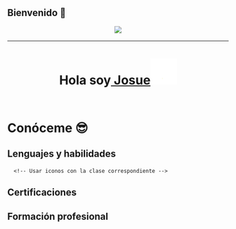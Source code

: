 ## Bienvenido 👋

<!--
**JosueDavidRivasGarcia/JosueDavidRivasGarcia** is a ✨ _special_ ✨ repository because its `README.md` (this file) appears on your GitHub profile.

Here are some ideas to get you started:


- 🔭 I’m currently working on ...
- 🌱 I’m currently learning ...
- 👯 I’m looking to collaborate on ...
- 🤔 I’m looking for help with ...
- 💬 Ask me about ...
- 📫 How to reach me: ...
- 😄 Pronouns: ...
- ⚡ Fun fact: ...
-->

<p align="center">
  <img src="https://miro.medium.com/max/2048/1*OohqW5DGh9CQS4hLY5FXzA.png" height="230"/>
</p>
<hr>
<h1 align="center">Hola soy<a href="https://github.com/JosueDavidRivasGarcia"> Josue<a><img src="https://github.com/Kathryn-Jie/Kathryn-Jie/blob/main/wave.gif" width="60px"/></h1>
<Br>
<h1>Conóceme 😎</h1>
<div>
  <div>
    <h2>Lenguajes y habilidades</h2>
      <!-- Agregar CDN de Font Awesome -->
      <link href="https://cdnjs.cloudflare.com/ajax/libs/font-awesome/6.0.0-beta3/css/all.min.css" rel="stylesheet">
      
      <!-- Usar iconos con la clase correspondiente -->
  <i class="fab fa-python"></i>
  <i class="fab fa-java"></i>
  <i class="fab fa-css3-alt"></i>
  <i class="fab fa-html5"></i>
  <i class="fab fa-react"></i>

  </div>
  <div>
    <h2>Certificaciones</h2>
  </div>
  <div>
  <h2>Formación profesional</h2>
  </div>
</div>


